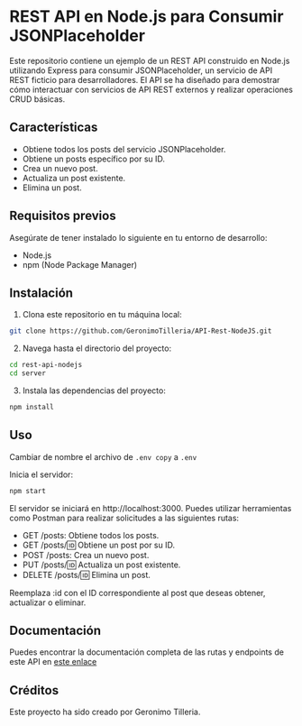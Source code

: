 # REST API en Node.js para Consumir JSONPlaceholder

Este repositorio contiene un ejemplo de un REST API construido en Node.js utilizando Express para consumir JSONPlaceholder, un servicio de API REST ficticio para desarrolladores. El API se ha diseñado para demostrar cómo interactuar con servicios de API REST externos y realizar operaciones CRUD básicas.

## Características

- Obtiene todos los posts del servicio JSONPlaceholder.
- Obtiene un posts específico por su ID.
- Crea un nuevo post.
- Actualiza un post existente.
- Elimina un post.

## Requisitos previos

Asegúrate de tener instalado lo siguiente en tu entorno de desarrollo:

- Node.js
- npm (Node Package Manager)

## Instalación

1. Clona este repositorio en tu máquina local:
```bash
git clone https://github.com/GeronimoTilleria/API-Rest-NodeJS.git
```

2. Navega hasta el directorio del proyecto:
```bash
cd rest-api-nodejs
cd server
```

3. Instala las dependencias del proyecto:
```bash
npm install
```

## Uso

Cambiar de nombre el archivo de `.env copy` a `.env`

Inicia el servidor:
```bash
npm start
```
El servidor se iniciará en http://localhost:3000. Puedes utilizar herramientas como Postman para realizar solicitudes a las siguientes rutas:
* GET /posts: Obtiene todos los posts.
* GET /posts/:id: Obtiene un post por su ID.
* POST /posts: Crea un nuevo post.
* PUT /posts/:id: Actualiza un post existente.
* DELETE /posts/:id: Elimina un post.

Reemplaza :id con el ID correspondiente al post que deseas obtener, actualizar o eliminar.


## Documentación
Puedes encontrar la documentación completa de las rutas y endpoints de este API en [este enlace](https://documenter.getpostman.com/view/24494985/2s93z6e4MA)

## Créditos
Este proyecto ha sido creado por Geronimo Tilleria.